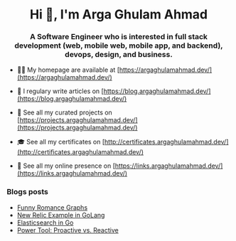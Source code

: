<h1 align="center">Hi 👋, I'm Arga Ghulam Ahmad</h1>
<h3 align="center">A Software Engineer who is interested in full stack development (web, mobile web, mobile app, and backend), devops, design, and business.</h3>

- 👨‍💻 My homepage are available at [https://argaghulamahmad.dev/](https://argaghulamahmad.dev/)

- 📝 I regulary write articles on [https://blog.argaghulamahmad.dev/](https://blog.argaghulamahmad.dev/)

- 🚧 See all my curated projects on [https://projects.argaghulamahmad.dev/](https://projects.argaghulamahmad.dev/)

- 🎓 See all my certificates on [http://certificates.argaghulamahmad.dev/](http://certificates.argaghulamahmad.dev/)

- 🔗 See all my online presence on [https://links.argaghulamahmad.dev/](https://links.argaghulamahmad.dev/)

### Blogs posts
<!-- BLOG-POST-LIST:START -->
- [Funny Romance Graphs](https://blog.argaghulamahmad.dev/2021/10/14/funny-romance-graphs/)
- [New Relic Example  in GoLang](https://blog.argaghulamahmad.dev/2021/10/13/new-relic-example-in-golang/)
- [Elasticsearch in Go](https://blog.argaghulamahmad.dev/2021/10/13/elasticsearch-in-go/)
- [Power Tool: Proactive vs. Reactive](https://blog.argaghulamahmad.dev/2021/10/12/power-tool-proactive-vs-reactive/)
<!-- BLOG-POST-LIST:END -->
